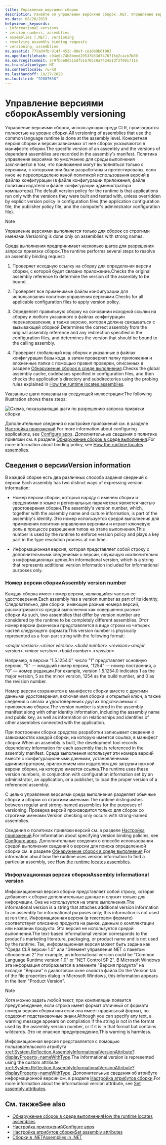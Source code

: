 ```yaml
---
title: Управление версиями сборок
description: Узнайте об управлении версиями сборок .NET. Управление версиями сборок, которые используют среду CLR, осуществляется на уровне сборки.
ms.date: 08/20/2019
helpviewer_keywords:
- informational versions
- version numbers, assemblies
- assemblies [.NET], versioning
- resolving assembly binding requests
- versioning, assemblies
ms.assetid: 775ad4fb-914f-453c-98ef-ce1089b6f903
ms.openlocfilehash: c94e0c74b8beed29537b53d7476715e2cacb7b80
ms.sourcegitcommit: 279fb6e8d515df51676528a7424a1df2f0917116
ms.translationtype: HT
ms.contentlocale: ru-RU
ms.lasthandoff: 10/27/2020
ms.locfileid: "92687638"
---
```

# <a name="assembly-versioning"></a><span data-ttu-id="dbb66-104">Управление версиями сборок</span><span class="sxs-lookup"><span data-stu-id="dbb66-104">Assembly versioning</span></span>

<span data-ttu-id="dbb66-105">Управление версиями сборок, использующих среду CLR, производится полностью на уровне сборки.</span><span class="sxs-lookup"><span data-stu-id="dbb66-105">All versioning of assemblies that use the common language runtime is done at the assembly level.</span></span> <span data-ttu-id="dbb66-106">Конкретная версия сборки и версии зависимых от нее сборок указываются в манифесте сборки.</span><span class="sxs-lookup"><span data-stu-id="dbb66-106">The specific version of an assembly and the versions of dependent assemblies are recorded in the assembly's manifest.</span></span> <span data-ttu-id="dbb66-107">Политика управления версиями по умолчанию для среды выполнения заключается в том, что приложения могут выполняться только с версиями, с которыми они были разработаны и протестированы, если иное не переопределено явной политикой использования версий в файлах конфигурации (в файле конфигурации приложения, файле политики издателя и файле конфигурации администратора компьютера).</span><span class="sxs-lookup"><span data-stu-id="dbb66-107">The default version policy for the runtime is that applications run only with the versions they were built and tested with, unless overridden by explicit version policy in configuration files (the application configuration file, the publisher policy file, and the computer's administrator configuration file).</span></span>  
  
> [!NOTE]
> <span data-ttu-id="dbb66-108">Управление версиями выполняется только для сборок со строгими именами.</span><span class="sxs-lookup"><span data-stu-id="dbb66-108">Versioning is done only on assemblies with strong names.</span></span>  
  
<span data-ttu-id="dbb66-109">Среда выполнения предпринимает несколько шагов для разрешения запроса привязки сборок.</span><span class="sxs-lookup"><span data-stu-id="dbb66-109">The runtime performs several steps to resolve an assembly binding request:</span></span>  
  
1. <span data-ttu-id="dbb66-110">Проверяет исходную ссылку на сборку для определения версии сборки, с которой будет связано приложение.</span><span class="sxs-lookup"><span data-stu-id="dbb66-110">Checks the original assembly reference to determine the version of the assembly to be bound.</span></span>  
  
2. <span data-ttu-id="dbb66-111">Проверяет все применимые файлы конфигурации для использования политики управления версиями.</span><span class="sxs-lookup"><span data-stu-id="dbb66-111">Checks for all applicable configuration files to apply version policy.</span></span>  
  
3. <span data-ttu-id="dbb66-112">Определяет правильную сборку на основании исходной ссылки на сборку и любого указанного в файлах конфигурации перенаправления, а также версию, которая должна связываться с вызывающей сборкой.</span><span class="sxs-lookup"><span data-stu-id="dbb66-112">Determines the correct assembly from the original assembly reference and any redirection specified in the configuration files, and determines the version that should be bound to the calling assembly.</span></span>  
  
4. <span data-ttu-id="dbb66-113">Проверяет глобальный кэш сборок и указанные в файлах конфигурации базы кода, а затем проверяет папку приложения и вложенные папки с помощью правил проверки, описанных в разделе [Обнаружение сборок в среде выполнения](../../framework/deployment/how-the-runtime-locates-assemblies.md).</span><span class="sxs-lookup"><span data-stu-id="dbb66-113">Checks the global assembly cache, codebases specified in configuration files, and then checks the application's directory and subdirectories using the probing rules explained in [How the runtime locates assemblies](../../framework/deployment/how-the-runtime-locates-assemblies.md).</span></span>  
  
<span data-ttu-id="dbb66-114">Указанные шаги показаны на следующей иллюстрации:</span><span class="sxs-lookup"><span data-stu-id="dbb66-114">The following illustration shows these steps:</span></span>  
  
![Схема, показывающая шаги по разрешению запроса привязки сборки.](./media/versioning/resolve-assembly-binding-request.gif)
  
<span data-ttu-id="dbb66-116">Дополнительные сведения о настройке приложений см. в разделе [Настройка приложений](../../framework/configure-apps/index.md).</span><span class="sxs-lookup"><span data-stu-id="dbb66-116">For more information about configuring applications, see [Configure apps](../../framework/configure-apps/index.md).</span></span> <span data-ttu-id="dbb66-117">Дополнительные сведения о политике привязки см. в разделе [Обнаружение сборок в среде выполнения](../../framework/deployment/how-the-runtime-locates-assemblies.md).</span><span class="sxs-lookup"><span data-stu-id="dbb66-117">For more information about binding policy, see [How the runtime locates assemblies](../../framework/deployment/how-the-runtime-locates-assemblies.md).</span></span>  
  
## <a name="version-information"></a><span data-ttu-id="dbb66-118">Сведения о версии</span><span class="sxs-lookup"><span data-stu-id="dbb66-118">Version information</span></span>  

<span data-ttu-id="dbb66-119">В каждой сборке есть два различных способа задания сведений о версии.</span><span class="sxs-lookup"><span data-stu-id="dbb66-119">Each assembly has two distinct ways of expressing version information:</span></span>  
  
- <span data-ttu-id="dbb66-120">Номер версии сборки, который наряду с именем сборки и сведениями о языке и региональных параметрах является частью удостоверения сборки.</span><span class="sxs-lookup"><span data-stu-id="dbb66-120">The assembly's version number, which, together with the assembly name and culture information, is part of the assembly's identity.</span></span> <span data-ttu-id="dbb66-121">Это номер используется средой выполнения для применения политики управления версиями и играет ключевую роль в процессе разрешения типов на этапе выполнения.</span><span class="sxs-lookup"><span data-stu-id="dbb66-121">This number is used by the runtime to enforce version policy and plays a key part in the type resolution process at run time.</span></span>  
  
- <span data-ttu-id="dbb66-122">Информационная версия, которая представляет собой строку с дополнительными сведениями о версии, служащую исключительно в информационных целях.</span><span class="sxs-lookup"><span data-stu-id="dbb66-122">An informational version, which is a string that represents additional version information included for informational purposes only.</span></span>  
  
### <a name="assembly-version-number"></a><span data-ttu-id="dbb66-123">Номер версии сборки</span><span class="sxs-lookup"><span data-stu-id="dbb66-123">Assembly version number</span></span>  

<span data-ttu-id="dbb66-124">Каждая сборка имеет номер версии, являющийся частью ее удостоверения.</span><span class="sxs-lookup"><span data-stu-id="dbb66-124">Each assembly has a version number as part of its identity.</span></span> <span data-ttu-id="dbb66-125">Следовательно, две сборки, имеющие разные номера версий, рассматриваются средой выполнения как совершенно разные сборки.</span><span class="sxs-lookup"><span data-stu-id="dbb66-125">As such, two assemblies that differ by version number are considered by the runtime to be completely different assemblies.</span></span> <span data-ttu-id="dbb66-126">Этот номер версии физически представляется в виде строки из четырех частей следующего формата:</span><span class="sxs-lookup"><span data-stu-id="dbb66-126">This version number is physically represented as a four-part string with the following format:</span></span>  
  
<span data-ttu-id="dbb66-127">\<*major version*>.\<*minor version*>.\<*build number*>.\<*revision*></span><span class="sxs-lookup"><span data-stu-id="dbb66-127">\<*major version*>.\<*minor version*>.\<*build number*>.\<*revision*></span></span>  
  
<span data-ttu-id="dbb66-128">Например, в версии "1.5.1254.0" число "1" представляет основную версию, "5" — младший номер версии, "1254" — номер построения, а "0" — номер редакции.</span><span class="sxs-lookup"><span data-stu-id="dbb66-128">For example, version 1.5.1254.0 indicates 1 as the major version, 5 as the minor version, 1254 as the build number, and 0 as the revision number.</span></span>  
  
<span data-ttu-id="dbb66-129">Номер версии сохраняется в манифесте сборки вместе с другими данными удостоверения, включая имя сборки и открытый ключ, а также сведения о связях и удостоверениях других подключаемых к приложению сборок.</span><span class="sxs-lookup"><span data-stu-id="dbb66-129">The version number is stored in the assembly manifest along with other identity information, including the assembly name and public key, as well as information on relationships and identities of other assemblies connected with the application.</span></span>  
  
<span data-ttu-id="dbb66-130">При построении сборки средство разработки записывает сведения о зависимостях каждой сборки, на которую имеется ссылка, в манифест сборки.</span><span class="sxs-lookup"><span data-stu-id="dbb66-130">When an assembly is built, the development tool records dependency information for each assembly that is referenced in the assembly manifest.</span></span> <span data-ttu-id="dbb66-131">Среда выполнения использует эти номера версий вместе с конфигурационными данными, установленными администратором, приложением или издателем для загрузки нужной версии сборки, на которую имеется ссылка.</span><span class="sxs-lookup"><span data-stu-id="dbb66-131">The runtime uses these version numbers, in conjunction with configuration information set by an administrator, an application, or a publisher, to load the proper version of a referenced assembly.</span></span>  
  
<span data-ttu-id="dbb66-132">С целью управления версиями среда выполнения разделяет обычные сборки и сборки со строгими именами.</span><span class="sxs-lookup"><span data-stu-id="dbb66-132">The runtime distinguishes between regular and strong-named assemblies for the purposes of versioning.</span></span> <span data-ttu-id="dbb66-133">Проверка версий производится только для сборок со строгими именами.</span><span class="sxs-lookup"><span data-stu-id="dbb66-133">Version checking only occurs with strong-named assemblies.</span></span>  
  
<span data-ttu-id="dbb66-134">Сведения о политиках привязки версий см. в разделе [Настройка приложений](../../framework/configure-apps/index.md).</span><span class="sxs-lookup"><span data-stu-id="dbb66-134">For information about specifying version binding policies, see [Configure apps](../../framework/configure-apps/index.md).</span></span> <span data-ttu-id="dbb66-135">Дополнительные сведения о способе использования средой выполнения сведений о версии для поиска определенной сборки см. в разделе [Обнаружение сборок в среде выполнения](../../framework/deployment/how-the-runtime-locates-assemblies.md).</span><span class="sxs-lookup"><span data-stu-id="dbb66-135">For information about how the runtime uses version information to find a particular assembly, see [How the runtime locates assemblies](../../framework/deployment/how-the-runtime-locates-assemblies.md).</span></span>  
  
### <a name="assembly-informational-version"></a><span data-ttu-id="dbb66-136">Информационная версия сборки</span><span class="sxs-lookup"><span data-stu-id="dbb66-136">Assembly informational version</span></span>  

<span data-ttu-id="dbb66-137">Информационная версия сборки представляет собой строку, которая добавляет к сборке дополнительные данные и служит только для информации. Она не используется на этапе выполнения.</span><span class="sxs-lookup"><span data-stu-id="dbb66-137">The informational version is a string that attaches additional version information to an assembly for informational purposes only; this information is not used at run time.</span></span> <span data-ttu-id="dbb66-138">Информационная версия (в текстовом формате) соответствует описанию продукта на рынке, данным о комплектации или названии продукта. Эта версия не используется средой выполнения.</span><span class="sxs-lookup"><span data-stu-id="dbb66-138">The text-based informational version corresponds to the product's marketing literature, packaging, or product name and is not used by the runtime.</span></span> <span data-ttu-id="dbb66-139">Так, информационная версия может быть задана как "Среда CLR версии 1.0" или "Элемент управления NET с пакетом обновления 2".</span><span class="sxs-lookup"><span data-stu-id="dbb66-139">For example, an informational version could be "Common Language Runtime version 1.0" or "NET Control SP 2".</span></span> <span data-ttu-id="dbb66-140">В Microsoft Windows эта информация отображается в элементе "Версия продукта" на вкладке "Версии" в диалоговом окне свойств файла.</span><span class="sxs-lookup"><span data-stu-id="dbb66-140">On the Version tab of the file properties dialog in Microsoft Windows, this information appears in the item "Product Version".</span></span>  
  
> [!NOTE]
> <span data-ttu-id="dbb66-141">Хотя можно задать любой текст, при компиляции появится предупреждение, если строка имеет формат отличный от формата номера версии сборки или если она имеет правильный формат, но содержит подстановочные знаки.</span><span class="sxs-lookup"><span data-stu-id="dbb66-141">Although you can specify any text, a warning message appears on compilation if the string is not in the format used by the assembly version number, or if it is in that format but contains wildcards.</span></span> <span data-ttu-id="dbb66-142">Это не опасное предупреждение.</span><span class="sxs-lookup"><span data-stu-id="dbb66-142">This warning is harmless.</span></span>  
  
<span data-ttu-id="dbb66-143">Информационная версия представляется с помощью пользовательского атрибута <xref:System.Reflection.AssemblyInformationalVersionAttribute?displayProperty=nameWithType>.</span><span class="sxs-lookup"><span data-stu-id="dbb66-143">The informational version is represented using the custom attribute <xref:System.Reflection.AssemblyInformationalVersionAttribute?displayProperty=nameWithType>.</span></span> <span data-ttu-id="dbb66-144">Дополнительные сведения об атрибуте информационной версии см. в разделе [Настройка атрибутов сборки](set-attributes.md).</span><span class="sxs-lookup"><span data-stu-id="dbb66-144">For more information about the informational version attribute, see [Set assembly attributes](set-attributes.md).</span></span>  
  
## <a name="see-also"></a><span data-ttu-id="dbb66-145">См. также</span><span class="sxs-lookup"><span data-stu-id="dbb66-145">See also</span></span>

- [<span data-ttu-id="dbb66-146">Обнаружение сборок в среде выполнения</span><span class="sxs-lookup"><span data-stu-id="dbb66-146">How the runtime locates assemblies</span></span>](../../framework/deployment/how-the-runtime-locates-assemblies.md)
- [<span data-ttu-id="dbb66-147">Настройка приложений</span><span class="sxs-lookup"><span data-stu-id="dbb66-147">Configure apps</span></span>](../../framework/configure-apps/index.md)
- [<span data-ttu-id="dbb66-148">Настройка атрибутов сборки</span><span class="sxs-lookup"><span data-stu-id="dbb66-148">Set assembly attributes</span></span>](set-attributes.md)
- [<span data-ttu-id="dbb66-149">Сборки в .NET</span><span class="sxs-lookup"><span data-stu-id="dbb66-149">Assemblies in .NET</span></span>](index.md)
